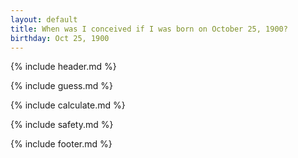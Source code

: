 ```yaml
---
layout: default
title: When was I conceived if I was born on October 25, 1900?
birthday: Oct 25, 1900
---
```


{% include header.md %}

{% include guess.md %}

{% include calculate.md %}

{% include safety.md %}

{% include footer.md %}



